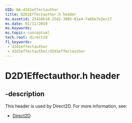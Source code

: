 ```yaml
---
UID: NA:d2d1effectauthor
title: D2D1Effectauthor.h header
ms.assetid: 25418b10-2542-3985-81e4-7a66e7e2ec17
ms.date: 01/11/2019
ms.keywords: 
ms.topic: conceptual
tech.root: direct2d
f1_keywords:
 - d2d1effectauthor
 - d2d1effectauthor/d2d1effectauthor
---
```


# D2D1Effectauthor.h header


## -description

This header is used by Direct2D. For more information, see:

- [Direct2D](../_direct2d/index.md)

